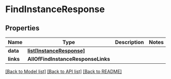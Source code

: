 # FindInstanceResponse

## Properties
Name | Type | Description | Notes
------------ | ------------- | ------------- | -------------
**data** | [**list[InstanceResponse]**](InstanceResponse.md) |  | 
**links** | **AllOfFindInstanceResponseLinks** |  | 

[[Back to Model list]](../README.md#documentation-for-models) [[Back to API list]](../README.md#documentation-for-api-endpoints) [[Back to README]](../README.md)


